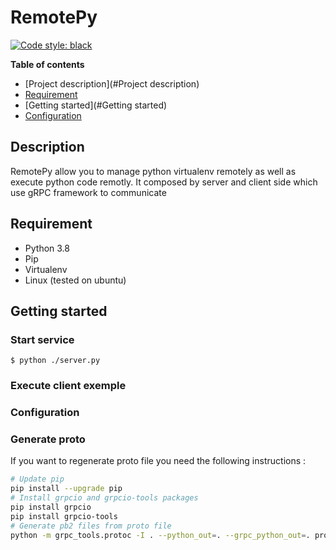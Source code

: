 # RemotePy

[![Code style: black](https://img.shields.io/badge/code%20style-black-000000.svg)](https://github.com/psf/black)

**Table of contents**

- [Project description](#Project description)
- [Requirement](#Requirement)
- [Getting started](#Getting started)
- [Configuration](#Configuration)

## Description

RemotePy allow you to manage python virtualenv remotely as well as execute python code remotly. 
It composed by server and client side which use gRPC framework to communicate 

## Requirement
- Python 3.8
- Pip 
- Virtualenv
- Linux (tested on ubuntu)

## Getting started
### Start service
```shell
$ python ./server.py
```
### Execute client exemple



### Configuration

### Generate proto
If you want to regenerate proto file you need the following instructions :
``` bash
# Update pip
pip install --upgrade pip
# Install grpcio and grpcio-tools packages
pip install grpcio
pip install grpcio-tools
# Generate pb2 files from proto file
python -m grpc_tools.protoc -I . --python_out=. --grpc_python_out=. proto/remotepy.proto
```

